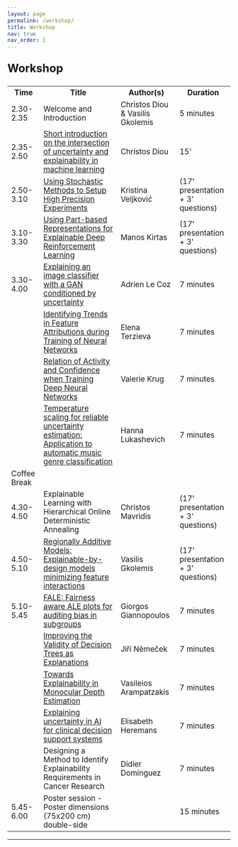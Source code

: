 ```yaml
---
layout: page
permalink: /workshop/
title: Workshop
nav: true
nav_order: 2
---
```


<p style="font-weight:bold; font-size:25px"> Workshop </p>

<table class="schedule-workshop" style="font-size:17px">
  <tr>
    <th>Time</th>
    <th>Title</th>
    <th>Author(s)</th>
    <th>Duration</th>
  </tr>
  <tr>
    <td>2.30-2.35</td>
    <td>Welcome and Introduction</td>
    <td>Christos Diou & Vasilis Gkolemis</td>
    <td>5 minutes</td>
  </tr>
  <tr>
    <td>2.35-2.50</td>
    <td><a href="./../assets/pdf/01.christos_diou_presentation.pdf">Short introduction on the intersection of uncertainty and explainability in machine learning</a></td>
    <td>Christos Diou</td>
    <td>15'</td>
  </tr>
  <tr>
    <td>2.50-3.10</td>
    <td><a href="./../assets/pdf/02.KVeljkovic_BN+MDP.pdf">Using Stochastic Methods to Setup High Precision Experiments</a></td>
    <td>Kristina Veljković</td>
    <td>(17' presentation + 3' questions)</td>
  </tr>
  <tr>
    <td>3.10-3.30</td>
    <td><a href="./../assets/pdf/03.Manos_Kirtas_Presentation__ECML23__Part_based_Reinforcement_Learning.pdf">Using Part-based Representations for Explainable Deep Reinforcement Learning</a></td>
    <td>Manos Kirtas</td>
    <td>(17' presentation + 3' questions)</td>
  </tr>
  <tr>
    <td>3.30-4.00</td>
    <td><a href="./../assets/pdf/04.2023 09 Explaining an image classifier with a GAN conditioned by uncertainty.pdf">Explaining an image classifier with a GAN conditioned by uncertainty</a></td>
    <td>Adrien Le Coz</td>
    <td>7 minutes</td>
  </tr>
  <tr>
    <td></td>
    <td><a href="./../assets/pdf/05.elena_terzieva_2023_ECML_Identifying_Trends_in_Feature_Attributions_during_Training_of_Neural_Networks.pdf">Identifying Trends in Feature Attributions during Training of Neural Networks</a></td>
    <td>Elena Terzieva</td>
    <td>7 minutes</td>
  </tr>
  <tr>
    <td></td>
    <td><a href="./../assets/pdf/06.Valerie_Krug_ECML_presentation.pdf">Relation of Activity and Confidence when Training Deep Neural Networks</a></td>
    <td>Valerie Krug</td>
    <td>7 minutes</td>
  </tr>
  <tr>
    <td></td>
    <td><a href="./../assets/pdf/07.Hana_Lukashewich_2023-09-20_ECML_Uncertainty_Lukashevich_Temperature_scaling.pdf">Temperature scaling for reliable uncertainty estimation: Application to automatic music genre classification</a></td>
    <td>Hanna Lukashevich</td>
    <td>7 minutes</td>
  </tr>
  <tr>
    <td>Coffee Break</td>
    <td colspan="3"></td>
  </tr>
  <tr>
    <td>4.30-4.50</td>
    <td>Explainable Learning with Hierarchical Online Deterministic Annealing</td>
    <td>Christos Mavridis</td>
    <td>(17' presentation + 3' questions)</td>
  </tr>
  <tr>
    <td>4.50-5.10</td>
    <td><a href="./../assets/pdf/09_ram.pdf">Regionally Additive Models: Explainable-by-design models minimizing feature interactions</a></td>
    <td>Vasilis Gkolemis</td>
    <td>(17' presentation + 3' questions)</td>
  </tr>
  <tr>
    <td>5.10-5.45</td>
    <td><a href="./../assets/pdf/10_fale.pdf">FALE: Fairness aware ALE plots for auditing bias in subgroups</a></td>
    <td>Giorgos Giannopoulos</td>
    <td>7 minutes</td>
  </tr>
  <tr>
    <td></td>
    <td><a href="./../assets/pdf/11_validity.pdf">Improving the Validity of Decision Trees as Explanations</a></td>
    <td>Jiří Němeček</td>
    <td>7 minutes</td>
  </tr>
  <tr>
    <td></td>
    <td><a href="./../assets/pdf/12_monocular.pdf">Towards Explainability in Monocular Depth Estimation</a></td>
    <td>Vasileios Arampatzakis</td>
    <td>7 minutes</td>
  </tr>
  <tr>
    <td></td>
    <td><a href="./../assets/pdf/13_clinical.pdf">Explaining uncertainty in AI for clinical decision support systems</a></td>
    <td>Elisabeth Heremans</td>
    <td>7 minutes</td>
  </tr>
  <tr>
    <td></td>
    <td>Designing a Method to Identify Explainability Requirements in Cancer Research</td>
    <td>Didier Domínguez</td>
    <td>7 minutes</td>
  </tr>
  <tr>
    <td>5.45-6.00</td>
    <td>Poster session - Poster dimensions (75x200 cm) double-side</td>
    <td></td>
    <td>15 minutes</td>
  </tr>
</table>

---
